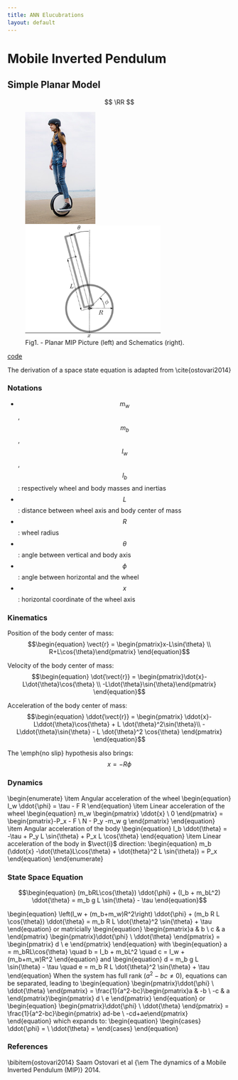 ```yaml
---
title: ANN Elucubrations
layout: default
---
```

<script src="https://cdn.mathjax.org/mathjax/latest/MathJax.js?config=TeX-AMS-MML_HTMLorMML,https://poine.github.io/ann_elucubrations/mathjax/local.js" type="text/javascript"></script>

# Mobile Inverted Pendulum

## Simple Planar Model

$$ \RR $$

<figure>
	<img src="images/segway_one.jpg" height="252" alt="MIP">
	<img src="drawings/planar_mip.png" height="252" alt="Planar MIP Schematics">
  <figcaption>Fig1. - Planar MIP Picture (left) and Schematics (right).</figcaption>
</figure>

[code](https://github.com/poine/ann_elucubrations/blob/master/src/mip_simple.py)

The derivation of a space state equation is adapted from \cite{ostovari2014}
### Notations
  * $$m_w$$, $$m_b$$, $$I_w$$, $$I_b$$: respectively wheel and body masses and inertias
  * $$L$$: distance between wheel axis and body center of mass
  * $$R$$: wheel radius
  * $$\theta$$: angle between vertical and body axis
  * $$\phi$$: angle between horizontal and the wheel
  * $$x$$: horizontal coordinate of the wheel axis

### Kinematics

Position of the body center of mass:
$$\begin{equation}
  \vect{r} = \begin{pmatrix}x-L\sin{\theta} \\ R+L\cos{\theta}\end{pmatrix}
\end{equation}$$

Velocity of the body center of mass:
$$\begin{equation}
  \dot{\vect{r}} = \begin{pmatrix}\dot{x}-L\dot{\theta}\cos{\theta} \\ -L\dot{\theta}\sin{\theta}\end{pmatrix}
\end{equation}$$

Acceleration of the body center of mass:
$$\begin{equation}
  \ddot{\vect{r}} = \begin{pmatrix}
    \ddot{x}-L\ddot{\theta}\cos{\theta} + L \dot{\theta}^2\sin{\theta}\\
    -L\ddot{\theta}\sin{\theta} - L \dot{\theta}^2 \cos{\theta} \end{pmatrix}
\end{equation}$$

The \emph{no slip} hypothesis also brings:
$$\begin{equation}
  x = -R \phi
\end{equation}$$

### Dynamics

\begin{enumerate}
\item Angular acceleration of the wheel
  \begin{equation}
    I_w \ddot{\phi} = \tau - F R
  \end{equation}
\item Linear acceleration of the wheel
  \begin{equation}
    m_w \begin{pmatrix} \ddot{x} \\ 0 \end{pmatrix} = \begin{pmatrix}-P_x - F \\ N - P_y -m_w g \end{pmatrix}
  \end{equation}
\item Angular acceleration of the body
   \begin{equation}
    I_b \ddot{\theta} = -\tau + P_y L \sin{\theta} + P_x L \cos{\theta}
   \end{equation}
 \item Linear acceleration of the body
   in $\vect{i}$ direction: \begin{equation} m_b (\ddot{x} -\dot{\theta}L\cos{\theta} + \dot{theta}^2 L \sin{\theta}) = P_x \end{equation}
\end{enumerate}

### State Space Equation

$$\begin{equation}
  (m_bRL\cos{\theta}) \ddot{\phi} + (I_b + m_bL^2) \ddot{\theta} = m_b g L \sin{\theta} - \tau
\end{equation}$$

\begin{equation}
  \left(I_w + (m_b+m_w)R^2\right) \ddot{\phi} + (m_b R L \cos{\theta}) \ddot{\theta}  = m_b R L \dot{\theta}^2 \sin{\theta} + \tau
\end{equation}
or matricially
\begin{equation}
  \begin{pmatrix}a & b \\ c & a \end{pmatrix} \begin{pmatrix}\ddot{\phi} \\ \ddot{\theta} \end{pmatrix} =
  \begin{pmatrix} d \\ e \end{pmatrix}
\end{equation}
with
\begin{equation}
  a = m_bRL\cos{\theta} \quad b = I_b + m_bL^2 \quad c = I_w + (m_b+m_w)R^2 
\end{equation}
and
\begin{equation}
  d = m_b g L \sin{\theta} - \tau \quad e =  m_b R L \dot{\theta}^2 \sin{\theta} + \tau
\end{equation}
When the system has full rank ($a^2-bc \ne 0$), equations can be separated, leading to
\begin{equation}
  \begin{pmatrix}\ddot{\phi} \\ \ddot{\theta} \end{pmatrix} =
  \frac{1}{a^2-bc}\begin{pmatrix}a & -b \\ -c & a \end{pmatrix}\begin{pmatrix} d \\ e \end{pmatrix}
\end{equation}
or
\begin{equation}
  \begin{pmatrix}\ddot{\phi} \\ \ddot{\theta} \end{pmatrix} =
  \frac{1}{a^2-bc}\begin{pmatrix} ad-be \\ -cd+ae\end{pmatrix}
\end{equation}
which expands to:
\begin{equation}
  \begin{cases}
    \ddot{\phi} = \\
    \ddot{\theta} =
  \end{cases}
\end{equation}



### References
\bibitem{ostovari2014} Saam Ostovari et al {\em The dynamics of a Mobile Inverted Pendulum (MIP)}  2014.
